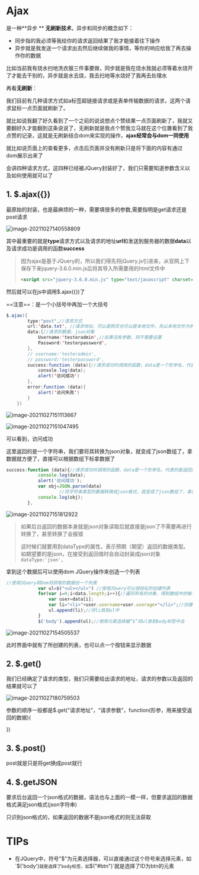 # Ajax

是一种**异步 ** **无刷新技术**，异步和同步的概念如下：

- 同步指的我必须等我给你的请求返回结果了我才能接着往下操作
- 异步就是我发送一个请求出去然后继续做我的事情，等你的响应给我了再去操作你的数据

比如当前我有烧水扫地洗衣服三件事要做，同步就是我在烧水我就必须等着水烧开了才能去干别的，异步就是水去烧，我去扫地等水烧好了我再去处理水

再看**无刷新**：

我们目前有几种请求方式如a标签超链接请求或是表单传输数据的请求，这两个请求鼠标一点页面就刷新了。

就比如说我翻了好久看到了一个之前的说说想点个赞结果一点页面刷新了，我就又要翻好久才能翻到这条说说了，无刷新就是我点个赞我立马就在这个位置看到了我点赞的记录，这就是无刷新结合dom来实现的操作，**ajax经常会与dom一同使用**

就比如说页面上的查看更多，点击后页面并没有刷新只是将下面的内容有通过dom展示出来了



会讲四种请求方式，这四种已经被JQuery封装好了，我们只需要知道参数含义以及如何使用就可以了



## 1.  $.ajax({})

最原始的封装，也是最麻烦的一种，需要填很多的参数,需要指明是get请求还是post请求

![image-20211027140558809](C:\Users\tao'ge\AppData\Roaming\Typora\typora-user-images\image-20211027140558809.png)

其中最重要的就是**type**请求方式以及请求的地址**url**和发送到服务器的数据**data**以及请求成功是调用的函数**success**

> 因为ajax是基于JQuery的，所以我们得先将jQuery.js引进来，从官网上下保存下来jquery-3.6.0.min.js后将其导入所需要用的html文件中
>
> ```html
> <script src="jquery-3.6.0.min.js" type="text/javascript" charset="utf-8"></script>
> ```
>
> 

然后就可以在js中调用$.ajax({})了 

  ==注意==：是一个小括号中再加一个大括号

```java
$.ajax({
        type:"post",//请求方式
        url:'data.txt', //请求地址，可以是网页也可以是本地文件，先以本地文件为例
        data:{//请求的数据，json对象
            Username:'testeradmin',//如果没有参数，则不需要设置
            Password:'testerpassword',
        },
        // username:'testeradmin',
        // password:'testerpassword',
        success:function (data){//请求成功时调用的函数，data是一个形参名，代表的是返回的数据
            console.log(data);
            alert('访问成功')
        },
        error:function (data){
            alert('访问失败')
        }
    })
```

![image-20211027151113667](C:\Users\tao'ge\AppData\Roaming\Typora\typora-user-images\image-20211027151113667.png)

![image-20211027151047495](C:\Users\tao'ge\AppData\Roaming\Typora\typora-user-images\image-20211027151047495.png)

可以看到，访问成功

这里返回的是一个字符串，我们要将其转换为json对象，就变成了json数组了，拿数据就方便了，直接可以根据数组下标拿数据了

```javascript
success:function (data){//请求成功时调用的函数，data是一个形参名，代表的是返回的数据
            console.log(data);
            alert('访问成功');
            var obj=JSON.parse(data) 
            		//将字符串类型的数据转换成json格式，就变成了json数组了，拿数据就方便了，直接可以根据数组下标拿数据了
            console.log(obj);
        },
```



![image-20211027151812922](C:\Users\tao'ge\AppData\Roaming\Typora\typora-user-images\image-20211027151812922.png)

>  如果后台返回的数据本身就是json对象读取后就直接是json了不需要再进行转换了，甚至转换了会报错
>
> 这时候们就要用到dataType的属性，表示预期（期望）返回的数据类型。如期望要的是json，在接受到返回值时会自动封装成json对象`dataType:'json',`

拿到这个数据后可以使用dom JQuery操作来创造一个列表

```javascript
//使用JQuery和Dom将获取的数据创一个列表
            var ul=$("<ul></ul>") //使用JQuery可以很轻松的创建列表
            for(var i=0;i<data.length;i++){//遍历所有的对象，得到数组中的每一个元素
                var user=data[i];
                var li="<li>"+user.username+user.userage+"</li>";//创建li
                ul.append(li);//将li放到ul中
            }
            $('body').append(ul);//使用元素选择器“$”将ul放到body标签中去
```

![image-20211027154505537](C:\Users\tao'ge\AppData\Roaming\Typora\typora-user-images\image-20211027154505537.png)

此时界面中就有了所创建的列表，也可以点一个按钮来显示数据

## 2.   $.get()

我们已经确定了请求的类型，我们只需要给出请求的地址，请求的参数以及返回的结果就可以了

![image-20211027180759503](C:\Users\tao'ge\AppData\Roaming\Typora\typora-user-images\image-20211027180759503.png)

参数的顺序一般都是$.get("请求地址"，“请求参数”，function(形参，用来接受返回的数据){

})

## 3.   $.post()

post就是只是将get换成post就行

##   4.   $.getJSON

要求后台返回一个json格式的数据，语法也与上面的一模一样，但要求返回的数据格式满足json格式(json字符串)

只识别json格式的，如果返回的数据不是json格式的则无法获取



# TIPs

- 在JQuery中，符号"$"为元素选择器，可以直接通过这个符号来选择元素，如`$('body')`就是选择了body标签，如`$("#btn")`就是选择了ID为btn的元素
